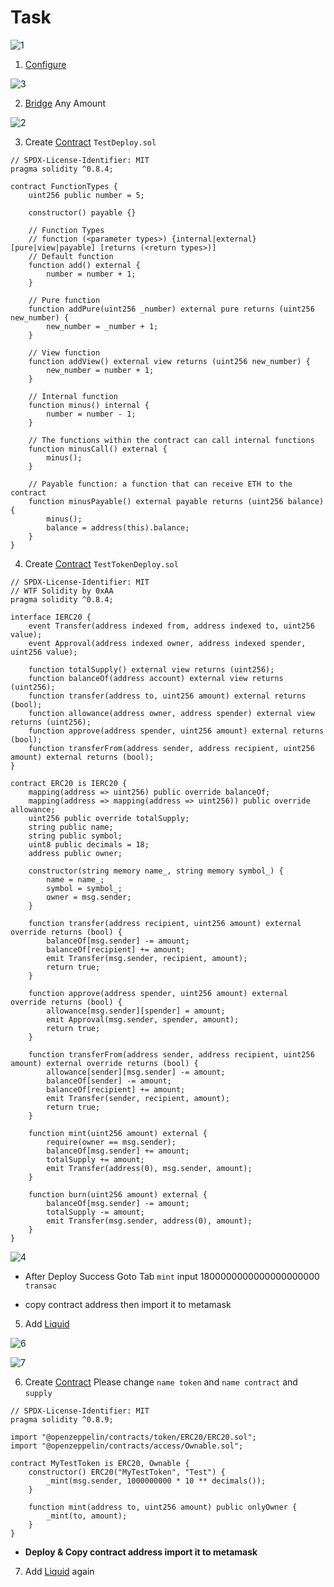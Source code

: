 
<p align="center">
  <h1>Task</h1>
</p>

![1](https://github.com/blockReal/Task-Testnet/assets/96944994/b484f38f-7a19-49f3-9d69-4c0db559a2a2)

1. <a href="https://scroll.io/portal">Configure </a>

![3](https://github.com/blockReal/Task-Testnet/assets/96944994/d463fc1f-f60b-4835-8d25-d5ad33287e7f)


2. <a href="https://scroll.io/bridge">Bridge</a> Any Amount

![2](https://github.com/blockReal/Task-Testnet/assets/96944994/48dbae02-b883-42d8-92e4-cbc8153c5b6a)


3. Create <a href="https://remix.ethereum.org/">Contract</a> `TestDeploy.sol`

```
// SPDX-License-Identifier: MIT
pragma solidity ^0.8.4;

contract FunctionTypes {
    uint256 public number = 5;

    constructor() payable {}

    // Function Types
    // function (<parameter types>) {internal|external} [pure|view|payable] [returns (<return types>)]
    // Default function
    function add() external {
        number = number + 1;
    }

    // Pure function
    function addPure(uint256 _number) external pure returns (uint256 new_number) {
        new_number = _number + 1;
    }

    // View function
    function addView() external view returns (uint256 new_number) {
        new_number = number + 1;
    }

    // Internal function
    function minus() internal {
        number = number - 1;
    }

    // The functions within the contract can call internal functions
    function minusCall() external {
        minus();
    }

    // Payable function: a function that can receive ETH to the contract
    function minusPayable() external payable returns (uint256 balance) {
        minus();
        balance = address(this).balance;
    }
}
```
4. Create <a href="https://remix.ethereum.org/">Contract</a> `TestTokenDeploy.sol`
```
// SPDX-License-Identifier: MIT
// WTF Solidity by 0xAA
pragma solidity ^0.8.4;

interface IERC20 {
    event Transfer(address indexed from, address indexed to, uint256 value);
    event Approval(address indexed owner, address indexed spender, uint256 value);

    function totalSupply() external view returns (uint256);
    function balanceOf(address account) external view returns (uint256);
    function transfer(address to, uint256 amount) external returns (bool);
    function allowance(address owner, address spender) external view returns (uint256);
    function approve(address spender, uint256 amount) external returns (bool);
    function transferFrom(address sender, address recipient, uint256 amount) external returns (bool);
}

contract ERC20 is IERC20 {
    mapping(address => uint256) public override balanceOf;
    mapping(address => mapping(address => uint256)) public override allowance;
    uint256 public override totalSupply;
    string public name;
    string public symbol;
    uint8 public decimals = 18;
    address public owner;
    
    constructor(string memory name_, string memory symbol_) {
        name = name_;
        symbol = symbol_;
        owner = msg.sender;
    }
    
    function transfer(address recipient, uint256 amount) external override returns (bool) {
        balanceOf[msg.sender] -= amount;
        balanceOf[recipient] += amount;
        emit Transfer(msg.sender, recipient, amount);
        return true;
    }
    
    function approve(address spender, uint256 amount) external override returns (bool) {
        allowance[msg.sender][spender] = amount;
        emit Approval(msg.sender, spender, amount);
        return true;
    }
    
    function transferFrom(address sender, address recipient, uint256 amount) external override returns (bool) {
        allowance[sender][msg.sender] -= amount;
        balanceOf[sender] -= amount;
        balanceOf[recipient] += amount;
        emit Transfer(sender, recipient, amount);
        return true;
    }
    
    function mint(uint256 amount) external {
        require(owner == msg.sender);
        balanceOf[msg.sender] += amount;
        totalSupply += amount;
        emit Transfer(address(0), msg.sender, amount);
    }
    
    function burn(uint256 amount) external {
        balanceOf[msg.sender] -= amount;
        totalSupply -= amount;
        emit Transfer(msg.sender, address(0), amount);
    }
}
```

![4](https://github.com/blockReal/Task-Testnet/assets/96944994/588ad675-f73b-43b8-a9ae-3a51d28c3b8f)

- After Deploy Success Goto Tab `mint` input 1800000000000000000000 `transac`


- copy contract address then import it to metamask

5. Add <a href="https://uniswap-v3.scroll.io/#/pool">Liquid</a>

![6](https://github.com/blockReal/Task-Testnet/assets/96944994/4882f1d7-abe7-4432-a62b-a089827b01cc)

![7](https://github.com/blockReal/Task-Testnet/assets/96944994/f24b5b65-c7af-4c4e-905d-c3cb79b48303)

6. Create <a href="https://remix.ethereum.org/">Contract</a> Please change `name token` and `name contract` and `supply`

```
// SPDX-License-Identifier: MIT
pragma solidity ^0.8.9;

import "@openzeppelin/contracts/token/ERC20/ERC20.sol";
import "@openzeppelin/contracts/access/Ownable.sol";

contract MyTestToken is ERC20, Ownable {
    constructor() ERC20("MyTestToken", "Test") {
        _mint(msg.sender, 1000000000 * 10 ** decimals());
    }

    function mint(address to, uint256 amount) public onlyOwner {
        _mint(to, amount);
    }
}
```
- **Deploy & Copy contract address import it to metamask**

7. Add <a href="https://uniswap-v3.scroll.io/#/pool">Liquid</a> again

